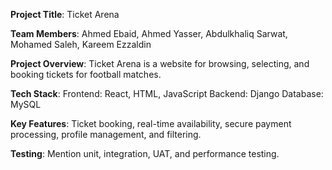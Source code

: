 **Project Title**: Ticket Arena

**Team Members**: Ahmed Ebaid, Ahmed Yasser, Abdulkhaliq Sarwat, Mohamed Saleh, Kareem Ezzaldin

**Project Overview**:
Ticket Arena is a website for browsing, selecting, and booking tickets for football matches.

**Tech Stack**:
Frontend: React, HTML, JavaScript
Backend: Django
Database: MySQL

**Key Features**:
Ticket booking, real-time availability, secure payment processing, profile management, and filtering.

**Testing**:
Mention unit, integration, UAT, and performance testing.
